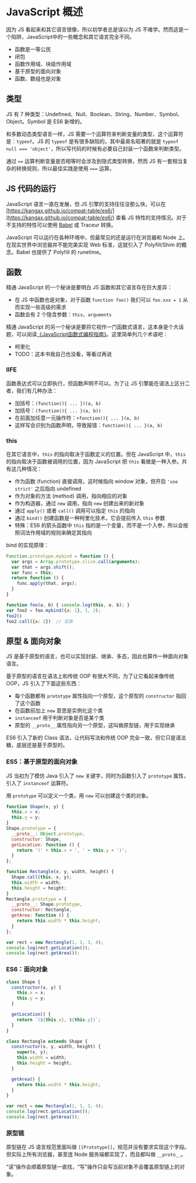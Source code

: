 # JavaScript 概述

因为 JS 看起来和其它语言很像，所以初学者总是误以为 JS 不难学。然而这是一个陷阱，JavaScript中的一些概念和其它语言完全不同。
- 函数是一等公民
- 闭包
- 函数作用域、块级作用域
- 基于原型的面向对象
- 函数、数组也是对象

## 类型
JS 有 7 种类型：Undefined、Null、Boolean、String、Number、Symbol、Object。Symbol 是 ES6 新增的。

和多数动态类型语言一样，JS 需要一个运算符来判断变量的类型，这个运算符是：`typeof`。JS 的 `typeof` 是有很多缺陷的，其中最臭名昭著的就是 `typeof null === 'object'`，所以写代码的时候有必要自己封装一个函数来判断类型。

通过 `==` 运算判断变量是否相等时会涉及到隐式类型转换，然而 JS 有一套相当复杂的转换规则，所以最佳实践是使用 `===` 运算。

## JS 代码的运行
JavaScript 语言一直在发展，但 JS 引擎的支持往往没那么快，可以在 [https://kangax.github.io/compat-table/es6/](https://kangax.github.io/compat-table/es6/) 查看 JS 特性的支持情况。对于不支持的特性可以使用 [Babel](https://babeljs.io/) 或 Traceur 转换。

JavaScript 可以运行在各种环境中，但最常见的还是运行在浏览器和 Node 上。在现实世界中浏览器并不能完美实现 Web 标准，这就引入了 Polyfill/Shim 的概念。Babel 也提供了 Polyfill 的 runetime。

## 函数
精通 JavaScript 的一个秘诀是要明白 JS 函数和其它语言存在巨大差异：
- 在 JS 中函数也是对象，对于函数 `function foo()` 我们可以 `foo.xxx = 1` 从而实现一些高级的需求
- 函数会有 2 个隐含参数：`this`、`arguments`

精通 JavaScript 的另一个秘诀是要将它视作一门函数式语言，这本身是个大话题，可以阅读[《JavaScript函数式编程指南》](https://book.douban.com/subject/30283769/)。这里简单列几个术语吧：
- 柯里化
- TODO：这本书我自己也没看，等看过再说

### IIFE
函数表达式可以立即执行，但函数声明不可以。为了让 JS 引擎能在语法上区分二者，我们有几种办法：
- 加括号：`(function(){ ... })(a, b)`
- 加括号：`(function(){ ... }(a, b))`
- 在前面加任意一元操作符：`+function(){ ... }(a, b)`
- 这样写会识别为函数声明，导致报错：`function(){ ... }(a, b)`

### this
在其它语言中，`this` 的指向取决于函数定义的位置。但在 JavaScript 中，`this` 的指向取决于函数被调用的位置，因为 JavaScript 把 `this` 看做是一种入参。共有这几种情况：
- 作为函数 (function) 直接调用，这时候指向 window 对象，但开启 `'use strict'` 之后指向 undefined
- 作为对象的方法 (method) 调用，指向相应的对象
- 作为构造器，通过 `new` 调用，指向 `new` 创建出来的新对象
- 通过 `apply()` 或者 `call()` 调用可以指定 `this` 的指向
- 通过 `bind()` 创建函数是一种柯里化技术，它会提前传入 `this` 参数
- 特殊：ES6 的箭头函数中 `this` 指的是一个变量，而不是一个入参，所以会按照词法作用域的规则来确定其指向

bind 的实现原理：
```javascript
Function.prototype.mybind = function () {
  var args = Array.prototype.slice.call(arguments);
  var that = args.shift();
  var func = this;
  return function () {
    func.apply(that, args);
  }
}

function foo(a, b) { console.log(this, a, b); }
var foo2 = foo.mybind({a: 1}, 1, 2);
foo2()
foo2.call({a: 2})  // 无效
```

## 原型 & 面向对象
JS 是基于原型的语言，也可以实现封装、继承、多态，因此也算作一种面向对象语言。

基于原型的语言在语法上和传统 OOP 有很大不同，为了让它看起来像传统 OOP，JS 引入了下面这些东西：
- 每个函数都有 `prototype` 属性指向一个原型，这个原型的 `constructor` 指回了这个函数
- 在函数前加上 `new` 意思是实例化这个类
- `instanceof` 用于判断对象是否是某个类
- 原型的 `__proto__` 属性指向另一个原型，这叫做原型链，用于实现继承

ES6 引入了新的 Class 语法，让代码写法和传统 OOP 完全一致，但它只是语法糖，底层还是基于原型的。

### ES5：基于原型的面向对象
JS 当初为了模仿 Java 引入了 `new` 关键字，同时为函数引入了 `prototype` 属性，引入了 `instanceof` 运算符。

用 `prototype` 可以定义一个类，用 `new` 可以创建这个类的对象。

```javascript
function Shape(x, y) {
  this.x = x;
  this.y = y;
}
Shape.prototype = {
  __proto__: Object.prototype,
  constructor: Shape,
  getLocation: function () {
    return '(' + this.x + ', ' + this.y + ')';
  }
};

function Rectangle(x, y, width, height) {
  Shape.call(this, x, y);
  this.width = width;
  this.height = height;
}
Rectangle.prototype = {
  __proto__: Shape.prototype,
  constructor: Rectangle,
  getArea: function () {
    return this.width * this.height;
  }
};

var rect = new Rectangle(1, 1, 3, 4);
console.log(rect.getLocation());
console.log(rect.getArea());
```

### ES6：面向对象

```javascript
class Shape {
  constructor(x, y) {
    this.x = x;
    this.y = y;
  }

  getLocation() {
    return `(${this.x}, ${this.y})`;
  }
}

class Rectangle extends Shape {
  constructor(x, y, width, height) {
    super(x, y);
    this.width = width;
    this.height = height;
  }

  getArea() {
    return this.width * this.height;
  }
}

var rect = new Rectangle(1, 1, 3, 4);
console.log(rect.getLocation());
console.log(rect.getArea());
```

### 原型链
原型链在 JS 语言规范里面叫做 `[[Prototype]]`，规范并没有要求实现这个字段。但实际上所有浏览器，甚至连 Node 服务端都实现了，而且都叫做 `__proto__`。

“读”操作会顺着原型链一直找，“写”操作只会写当前对象不会覆盖原型链上的对象。
